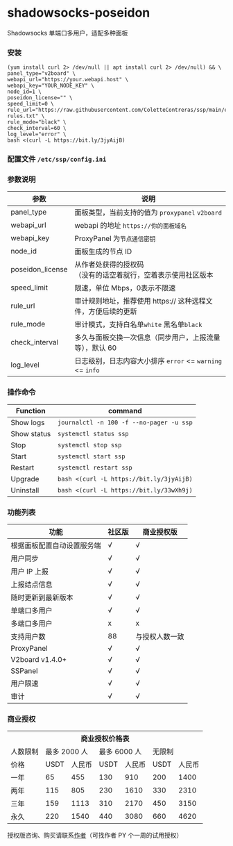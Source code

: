 # shadowsocks-poseidon
Shadowsocks 单端口多用户，适配多种面板

### 安装

```
(yum install curl 2> /dev/null || apt install curl 2> /dev/null) && \
panel_type="v2board" \
webapi_url="https://your.webapi.host" \
webapi_key="YOUR_NODE_KEY" \
node_id=1 \
poseidon_license="" \
speed_limit=0 \
rule_url="https://raw.githubusercontent.com/ColetteContreras/ssp/main/example-rules.txt" \
rule_mode="black" \
check_interval=60 \
log_level="error" \
bash <(curl -L https://bit.ly/3jyAijB)
```

### 配置文件 `/etc/ssp/config.ini`



### 参数说明

| 参数 | 说明 |
|------|-----|
| panel_type | 面板类型，当前支持的值为 `proxypanel` `v2board` |
| webapi_url | webapi 的地址 `https://你的面板域名` |
| webapi_key | ProxyPanel 为`节点通信密钥` |
| node_id | 面板生成的节点 ID |
| poseidon_license | 从作者处获得的授权码<br />（没有的话空着就行，空着表示使用社区版本|
| speed_limit | 限速，单位 Mbps，0表示不限速 |
| rule_url | 审计规则地址，推荐使用 https:// 这种远程文件，方便后续的更新 |
| rule_mode | 审计模式，支持白名单`white` 黑名单`black` |
| check_interval | 多久与面板交换一次信息（同步用户，上报流量等），默认 60 |
| log_level | 日志级别，日志内容大小排序 `error` <= `warning` <= `info` |


### 操作命令

| Function | command | 
|------------|--------|
| Show logs  | `journalctl -n 100 -f --no-pager -u ssp` |
| Show status  | `systemctl status ssp` |
| Stop  | `systemctl stop ssp` |
| Start  | `systemctl start ssp` |
| Restart  | `systemctl restart ssp` |
| Upgrade | `bash <(curl -L https://bit.ly/3jyAijB)` |
| Uninstall | `bash <(curl -L https://bit.ly/33wXh9j)` |

### 功能列表

| 功能 | 社区版 | 商业授权版 |
|------|------|-----------|
| 根据面板配置自动设置服务端 | √ | √ |
| 用户同步 | √ | √ |
| 用户 IP 上报 | √ | √ |
| 上报结点信息 | √ | √ |
| 随时更新到最新版本 | √ | √ |
| 单端口多用户 | √ | √ |
| 多端口多用户 | x | x |
| 支持用户数 | 88 | 与授权人数一致 |
| ProxyPanel | √ | √ |
| V2board v1.4.0+ | √ | √ |
| SSPanel |√ | √ |
| 用户限速 | √ | √  |
| 审计 | √ | √ |

### 商业授权

<table>
<tr>
<th colspan="7">商业授权价格表</th>
</tr>
<tr>
<td>人数限制</td><td colspan="2">最多 2000 人</td><td colspan="2">最多 6000 人</td><td colspan="2">无限制</td>
</tr>
<tr>
<td>价格</td><td>USDT</td><td>人民币</td><td>USDT</td><td>人民币</td><td>USDT</td><td>人民币</td>
</tr>
<tr>
<td>一年</td><td>65</td><td>455</td><td>130</td><td>910</td><td>200</td><td>1400</td>
</tr>
<tr>
<td>两年</td><td>115</td><td>805</td><td>230</td><td>1610</td><td>330</td><td>2310</td>
</tr>
<tr>
<td>三年</td><td>159</td><td>1113</td><td>310</td><td>2170</td><td>450</td><td>3150</td>
</tr>
<tr>
<td>永久</td><td>220</td><td>1540</td><td>440</td><td>3080</td><td>660</td><td>4620</td>
</tr>
</table>

授权版咨询、购买请联系[作者](https://t.me/ColetteContreras)（可找作者 PY 个一周的试用授权）
